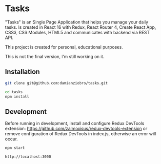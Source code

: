 # Tasks

"Tasks" is an Single Page Application that helps you manage your daily tasks. Is created in React 16 with Redux, React Router 4, Create React App, CSS3, CSS Modules, HTML5 and communicates with backend via REST API.

This project is created for personal, educational purposes.

This is not the final version, I'm still working on it.

## Installation

```bash
git clone git@github.com:damianziobro/tasks.git
```

```bash
cd tasks
npm install
```

## Development

Before running in development, install and configure Redux DevTools extension: https://github.com/zalmoxisus/redux-devtools-extension or remove configuration of Redux DevTools in index.js, otherwise an error will occur.

```bash
npm start
```

```bash
http://localhost:3000
```